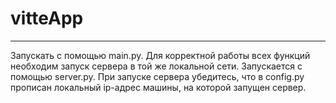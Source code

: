# vitteApp
---
Запускать с помощью main.py.
Для корректной работы всех функций необходим запуск сервера в той же локальной сети. Запускается с помощью server.py.
При запуске сервера убедитесь, что в config.py прописан локальный ip-адрес машины, на которой запущен сервер.
